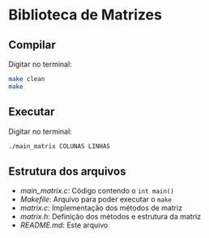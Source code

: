 # Biblioteca de Matrizes

## Compilar

Digitar no terminal:
```sh
make clean
make
```


## Executar

Digitar no terminal:
```sh
./main_matrix COLUNAS LINHAS
```


## Estrutura dos arquivos
- *main_matrix.c*: Código contendo o `int main()`
- *Makefile*: Arquivo para poder executar o `make`
- *matrix.c*: Implementação dos métodos de matriz
- *matrix.h*: Definição dos métodos e estrutura da matriz
- *README.md*: Este arquivo